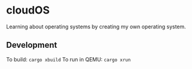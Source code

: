 # cloudOS

Learning about operating systems by creating my own operating system.

## Development

To build: `cargo xbuild`
To run in QEMU: `cargo xrun`
